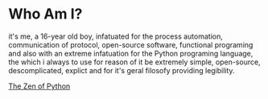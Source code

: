 # Who Am I?

it's me, a 16-year old boy, infatuated for the process automation, communication of protocol, open-source software, functional programing and also with an extreme infatuation for the Python programing language, the which i always to use for reason of it be extremely simple, open-source, descomplicated, explict and for it's geral filosofy providing legibility.

[The Zen of Python](https://www.python.org/dev/peps/pep-0020/)
